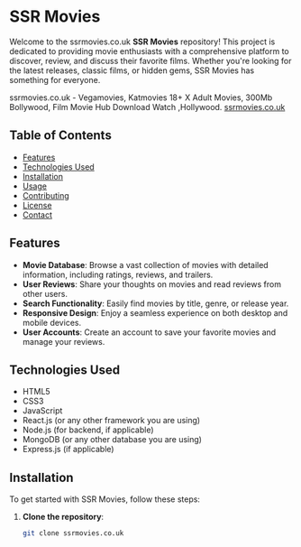 # SSR Movies

Welcome to the ssrmovies.co.uk  **SSR Movies** repository! This project is dedicated to providing movie enthusiasts with a comprehensive platform to discover, review, and discuss their favorite films. Whether you're looking for the latest releases, classic films, or hidden gems, SSR Movies has something for everyone.

ssrmovies.co.uk - Vegamovies, Katmovies 18+ X Adult Movies, 300Mb Bollywood, Film Movie Hub Download Watch ,Hollywood.
<a href="ssrmovies.co.uk">ssrmovies.co.uk</a>
## Table of Contents


- [Features](#features)
- [Technologies Used](#technologies-used)
- [Installation](#installation)
- [Usage](#usage)
- [Contributing](#contributing)
- [License](#license)
- [Contact](#contact)

## Features

- **Movie Database**: Browse a vast collection of movies with detailed information, including ratings, reviews, and trailers.
- **User Reviews**: Share your thoughts on movies and read reviews from other users.
- **Search Functionality**: Easily find movies by title, genre, or release year.
- **Responsive Design**: Enjoy a seamless experience on both desktop and mobile devices.
- **User Accounts**: Create an account to save your favorite movies and manage your reviews.

## Technologies Used

- HTML5
- CSS3
- JavaScript
- React.js (or any other framework you are using)
- Node.js (for backend, if applicable)
- MongoDB (or any other database you are using)
- Express.js (if applicable)

## Installation

To get started with SSR Movies, follow these steps:

1. **Clone the repository**:
   ```bash
   git clone ssrmovies.co.uk
